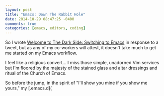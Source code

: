 ```yaml
---
layout: post
title: "Emacs: Down The Rabbit Hole"
date: 2014-10-29 08:47:25 -0400
comments: true
categories: [emacs, editors, coding]
---
```


So I wrote [Welcome to The Dark Side: Switching to Emacs](http://decomplecting.org/blog/2014/10/23/welcome-to-the-dark-side-switching-to-emacs/) in response to a tweet, but as any of my co-workers will attest, it doesn't take much to get me started on my Emacs workflow.

I feel like a religious convert... I miss those simple, unadorned Vim services but I'm floored by the majesty of the stained glass and altar dressings and ritual of the Church of Emacs.

So before the jump, in the spirit of "I'll show you mine if you show me yours," my [.emacs.d](
